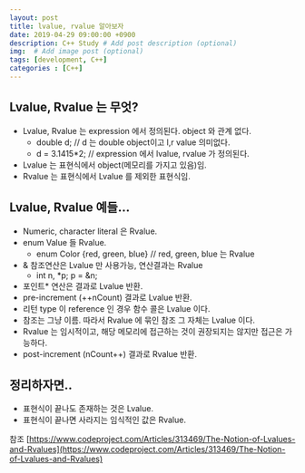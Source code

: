 ```yaml
---
layout: post
title: lvalue, rvalue 알아보자
date: 2019-04-29 09:00:00 +0900
description: C++ Study # Add post description (optional)
img:  # Add image post (optional)
tags: [development, C++]
categories : [C++]
---
```


## Lvalue, Rvalue 는 무엇?
 - Lvalue, Rvalue 는 expression 에서 정의된다. object 와 관계 없다.
    - double d; // d 는 double object이고 l,r value 의미없다.
    - d = 3.1415*2; // expression 에서 lvalue, rvalue 가 정의된다.
 - Lvalue 는 표현식에서 object(메모리를 가지고 있음)임.
 - Rvalue 는 표현식에서 Lvalue 를 제외한 표현식임.

## Lvalue, Rvalue 예들...
 - Numeric, character literal 은 Rvalue.
 - enum Value 들 Rvalue.
    - enum Color {red, green, blue} // red, green, blue 는 Rvalue
 - & 참조연산은 Lvalue 만 사용가능, 연산결과는 Rvalue
    - int n, *p; p = &n;
 - 포인트* 연산은 결과로 Lvalue 반환.
 - pre-increment (++nCount) 결과로 Lvalue 반환.
 - 리턴 type 이 reference 인 경우 함수 콜은 Lvalue 이다.
 - 참조는 그냥 이름. 따라서 Rvalue 에 묶인 참조 그 자체는 Lvalue 이다.
 - Rvalue 는 임시적이고, 해당 메모리에 접근하는 것이 권장되지는 않지만 접근은 가능하다.
 - post-increment (nCount++) 결과로 Rvalue 반환.

 ## 정리하자면..
  - 표현식이 끝나도 존재하는 것은 Lvalue.
  - 표현식이 끝나면 사라지는 임식적인 값은 Rvalue.


참조 [https://www.codeproject.com/Articles/313469/The-Notion-of-Lvalues-and-Rvalues](https://www.codeproject.com/Articles/313469/The-Notion-of-Lvalues-and-Rvalues)